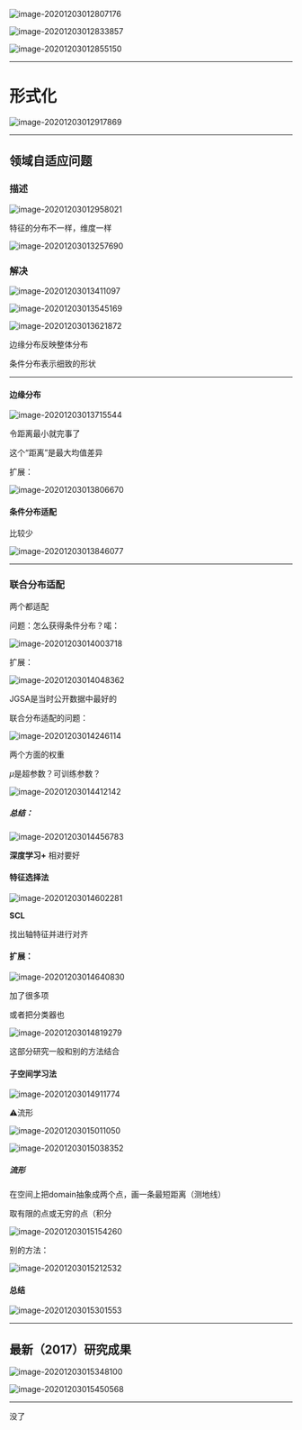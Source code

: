 ![image-20201203012807176](transfer_learning_pics/image-20201203012807176.png)

![image-20201203012833857](transfer_learning_pics/image-20201203012833857.png)

![image-20201203012855150](transfer_learning_pics/image-20201203012855150.png)

---

# 形式化

![image-20201203012917869](transfer_learning_pics/image-20201203012917869.png)

---

## 领域自适应问题

### 描述

![image-20201203012958021](transfer_learning_pics/image-20201203012958021.png)

特征的分布不一样，维度一样

![image-20201203013257690](transfer_learning_pics/image-20201203013257690.png)

### 解决

<img src="transfer_learning_pics/image-20201203013411097.png" alt="image-20201203013411097"  /> 

![image-20201203013545169](transfer_learning_pics/image-20201203013545169.png)

![image-20201203013621872](transfer_learning_pics/image-20201203013621872.png)

边缘分布反映整体分布

条件分布表示细致的形状

---

#### 边缘分布

![image-20201203013715544](transfer_learning_pics/image-20201203013715544.png)

令距离最小就完事了

这个“距离”是最大均值差异

扩展：

![image-20201203013806670](transfer_learning_pics/image-20201203013806670.png)

#### 条件分布适配

比较少

![image-20201203013846077](transfer_learning_pics/image-20201203013846077.png)

---

### 联合分布适配

两个都适配

问题：怎么获得条件分布？喏：

![image-20201203014003718](transfer_learning_pics/image-20201203014003718.png)

扩展：

![image-20201203014048362](transfer_learning_pics/image-20201203014048362.png)

JGSA是当时公开数据中最好的



联合分布适配的问题：

![image-20201203014246114](transfer_learning_pics/image-20201203014246114.png)

两个方面的权重

$\mu$是超参数？可训练参数？

![image-20201203014412142](transfer_learning_pics/image-20201203014412142.png)



##### 总结：

![image-20201203014456783](transfer_learning_pics/image-20201203014456783.png)

**深度学习+** 相对要好

#### 特征选择法

![image-20201203014602281](transfer_learning_pics/image-20201203014602281.png)

**SCL**

找出轴特征并进行对齐

#### 扩展：

![image-20201203014640830](transfer_learning_pics/image-20201203014640830.png)

加了很多项

或者把分类器也

![image-20201203014819279](transfer_learning_pics/image-20201203014819279.png)

这部分研究一般和别的方法结合

#### 子空间学习法

![image-20201203014911774](transfer_learning_pics/image-20201203014911774.png)

:warning:流形



![image-20201203015011050](transfer_learning_pics/image-20201203015011050.png)

![image-20201203015038352](transfer_learning_pics/image-20201203015038352.png)



##### 流形

在空间上把domain抽象成两个点，画一条最短距离（测地线）

取有限的点或无穷的点（积分

![image-20201203015154260](transfer_learning_pics/image-20201203015154260.png)

别的方法：

![image-20201203015212532](transfer_learning_pics/image-20201203015212532.png)

#### 总结

![image-20201203015301553](transfer_learning_pics/image-20201203015301553.png)

---

## 最新（2017）研究成果

![image-20201203015348100](transfer_learning_pics/image-20201203015348100.png)



![image-20201203015450568](transfer_learning_pics/image-20201203015450568.png)

---

没了
